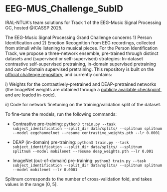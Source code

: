 # EEG-MUS_Challenge_SubID
IRAL-NTUA's team solutions for Track 1 of the EEG-Music Signal Processing GC, hosted @ICASSP 2025.

The EEG-Music Signal Processing Grand Challenge concerns 1) Person Identification and 2) Emotion Recognition from EEG recordings, collected from stimuli while listening to musical pieces. For the Person Identification Track, we propose a three-network ensemble, pre-trained through distinct datasets and (supervised or self-supervised) strategies: In-dataset contrastive self-supervised pretraining, in-domain supervised pretraining and out-of-domain supervised pretraining. This repository is built on the [official challenge repository](https://github.com/SalvoCalcagno/eeg-music-challenge-icassp-2025-baselines), and currently contains:

i) Weights for the contrastively-pretrained and DEAP-pretrained networks (the ImageNet weights are obtained through a [publicly available checkpoint](https://huggingface.co/docs/timm/en/models/mobilenet-v3), and are loaded in-code).

ii) Code for network finetuning on the training/validation split of the dataset.

To fine-tune the models, run the following commands:

- Contrastive pre-training: ```python3 train.py --task subject_identification --split_dir data/splits/ --splitnum splitnum --model eegchannelnet --resume contrastive_weights.pth --lr 0.0001```
  
- DEAP (in-domain) pre-training: ```python3 train.py --task subject_identification --split_dir data/splits/ --splitnum  splitnum --model mobilenet --resume deap_weights.pth --lr 0.001```

- ImageNet (out-of-domain) pre-training: ```python3 train.py --task subject_identification --split_dir data/splits/ --splitnum splitnum --model mobilenet --lr 0.0001```

Splitnum corresponds to the number of cross-validation fold, and takes values in the range [0, 5].
